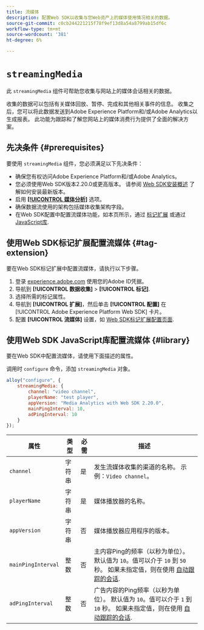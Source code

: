```yaml
---
title: 流媒体
description: 配置Web SDK以收集与您Web资产上的媒体使用情况相关的数据。
source-git-commit: c0cb244221215f78f9ef13d8a54a8799ab15df6c
workflow-type: tm+mt
source-wordcount: '381'
ht-degree: 6%

---
```



# `streamingMedia`

此 `streamingMedia` 组件可帮助您收集与网站上的媒体会话相关的数据。

收集的数据可以包括有关媒体回放、暂停、完成和其他相关事件的信息。 收集之后，您可以将此数据发送到Adobe Experience Platform和/或Adobe Analytics以生成报表。 此功能为跟踪和了解您网站上的媒体消费行为提供了全面的解决方案。

## 先决条件 {#prerequisites}

要使用 `streamingMedia` 组件，您必须满足以下先决条件：

* 确保您有权访问Adobe Experience Platform和/或Adobe Analytics。
* 您必须使用Web SDK版本2.20.0或更高版本。 请参阅 [Web SDK安装概述](../../install/overview.md) 了解如何安装最新版本。
* 启用 **[[!UICONTROL 媒体分析]](../../../datastreams/configure.md#advanced-options)** 选项。
* 确保数据流使用的架构包括媒体收集架构字段。
* 在Web SDK配置中配置流媒体功能，如本页所示，通过 [标记扩展](#tag-extension) 或通过 [JavaScript库](#library).

## 使用Web SDK标记扩展配置流媒体 {#tag-extension}

要在Web SDK标记扩展中配置流媒体，请执行以下步骤。

1. 登录 [experience.adobe.com](https://experience.adobe.com) 使用您的Adobe ID凭据。
1. 导航到 **[!UICONTROL 数据收集]** > **[!UICONTROL 标记]**.
1. 选择所需的标记属性。
1. 导航到 **[!UICONTROL 扩展]**，然后单击 **[!UICONTROL 配置]** 在 [!UICONTROL Adobe Experience Platform Web SDK] 卡片。
1. 配置 **[!UICONTROL 流媒体]** 设置，如 [Web SDK标记扩展配置页面](../../../tags/extensions/client/web-sdk/web-sdk-extension-configuration.md#media-collection).

## 使用Web SDK JavaScript库配置流媒体 {#library}

要在Web SDK中配置流媒体，请使用下面描述的属性。

调用时 `configure` 命令，添加 `streamingMedia` 对象。

```js
alloy("configure", {
    streamingMedia: {
        channel: "video channel",
        playerName: "test player",
        appVersion: "Media Analytics with Web SDK 2.20.0",
        mainPingInterval: 10,
        adPingInterval: 10
    }
});
```

| 属性 | 类型 | 必需 | 描述 |
|---------|----------|---------|---------|
| `channel` | 字符串 | 是 | 发生流媒体收集的渠道的名称。 示例：`Video channel`。 |
| `playerName` | 字符串 | 是 | 媒体播放器的名称。 |
| `appVersion` | 字符串 | 否 | 媒体播放器应用程序的版本。 |
| `mainPingInterval` | 整数 | 否 | 主内容Ping的频率（以秒为单位）。 默认值为 `10`。值可以介于 `10` 到 `50` 秒。  如果未指定值，则在使用 [自动跟踪的会话](../createmediasession.md#automatic). |
| `adPingInterval` | 整数 | 否 | 广告内容的Ping频率（以秒为单位）。 默认值为 `10`。值可以介于 `1` 到 `10` 秒。 如果未指定值，则在使用 [自动跟踪的会话](../createmediasession.md#automatic). |
